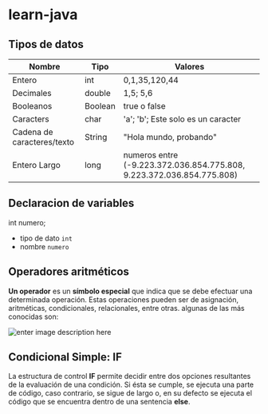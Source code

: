 # learn-java
## Tipos de datos
| Nombre | Tipo  | Valores |
|--|--|--|
| Entero  | int  | 0,1,35,120,44 |
| Decimales  | double  |1,5; 5,6 |
|Booleanos   | Boolean  |  true o false|
|Caracters | char | 'a'; 'b'; Este solo es un caracter |
|Cadena de caracteres/texto| String| "Hola mundo, probando" |
| Entero Largo| long | numeros entre (-9.223.372.036.854.775.808, 9.223.372.036.854.775.808) |

## Declaracion de variables

 int numero; 
- tipo de dato `int`
-	nombre `numero` 


## Operadores aritméticos

**Un operador** es un **símbolo especial** que indica que se debe efectuar una determinada operación. Estas operaciones pueden ser de asignación, aritméticas, condicionales, relacionales, entre otras. algunas de las más conocidas son:

![enter image description here](https://todocodeacademy.com/wp-content/uploads/2021/12/operaciones.png)

## Condicional Simple: IF

La  estructura de control  **IF**  permite decidir entre dos opciones resultantes de la evaluación de una condición. Si ésta se cumple, se ejecuta una parte de código, caso contrario, se sigue de largo o, en su defecto se ejecuta el código que se encuentra dentro de una sentencia  **else**.
